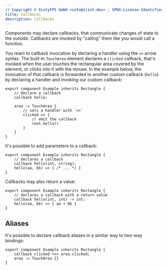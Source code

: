 ```yaml
---
// Copyright © SixtyFPS GmbH <info@slint.dev> ; SPDX-License-Identifier: MIT
title: Callbacks
description: Callbacks
---
```


Components may declare callbacks, that communicate changes of state
to the outside. Callbacks are invoked by "calling" them like you would
call a function.

You react to callback invocation by declaring a handler using the `=>` arrow syntax.
The built-in `TouchArea` element declares a `clicked` callback, that's invoked
when the user touches the rectangular area covered by the element, or clicks into
it with the mouse. In the example below, the invocation of that callback is forwarded
to another custom callback (`hello`) by declaring a handler and invoking our
custom callback:

```slint
export component Example inherits Rectangle {
    // declare a callback
    callback hello;

    area := TouchArea {
        // sets a handler with `=>`
        clicked => {
            // emit the callback
            root.hello()
        }
    }
}
```

It's possible to add parameters to a callback:

```slint
export component Example inherits Rectangle {
    // declares a callback
    callback hello(int, string);
    hello(aa, bb) => { /* ... */ }
}
```

Callbacks may also return a value:

```slint
export component Example inherits Rectangle {
    // declares a callback with a return value
    callback hello(int, int) -> int;
    hello(aa, bb) => { aa + bb }
}
```

## Aliases

It's possible to declare callback aliases in a similar way to two-way bindings:

```slint
export component Example inherits Rectangle {
    callback clicked <=> area.clicked;
    area := TouchArea {}
}
```
